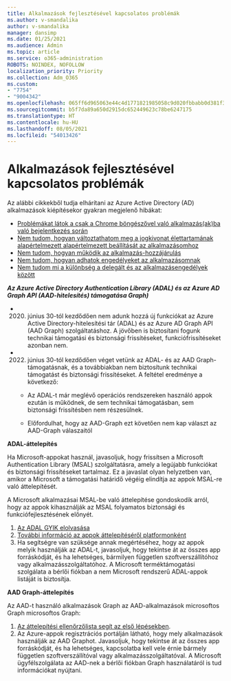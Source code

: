 ```yaml
---
title: Alkalmazások fejlesztésével kapcsolatos problémák
ms.author: v-smandalika
author: v-smandalika
manager: dansimp
ms.date: 01/25/2021
ms.audience: Admin
ms.topic: article
ms.service: o365-administration
ROBOTS: NOINDEX, NOFOLLOW
localization_priority: Priority
ms.collection: Adm_O365
ms.custom:
- "7754"
- "9004342"
ms.openlocfilehash: 065ff6d965063e44c4d1771821985058c9d020fbbabb0d381f30b6a11132c4ee
ms.sourcegitcommit: b5f7da89a650d2915dc652449623c78be6247175
ms.translationtype: HT
ms.contentlocale: hu-HU
ms.lasthandoff: 08/05/2021
ms.locfileid: "54013426"
---
```

# <a name="issues-developing-applications"></a>Alkalmazások fejlesztésével kapcsolatos problémák

Az alábbi cikkekből tudja elhárítani az Azure Active Directory (AD) alkalmazások kiépítésekor gyakran megjelenő hibákat:

- [Problémákat látok a csak a Chrome böngészővel való alkalmazás(ak)ba való bejelentkezés során](https://docs.microsoft.com/office365/troubleshoot/miscellaneous/chrome-behavior-affects-applications) 
- [Nem tudom, hogyan változtathatom meg a jogkivonat élettartamának alapértelmezett alapértelmezett beállítását az alkalmazásomhoz](https://docs.microsoft.com/azure/active-directory/develop/registration-config-change-token-lifetime-how-to) 
- [Nem tudom, hogyan működik az alkalmazás-hozzájárulás](https://docs.microsoft.com/azure/active-directory/application-dev-consent-framework) 
- [Nem tudom, hogyan adhatok engedélyeket az alkalmazásomnak](https://docs.microsoft.com/azure/active-directory/manage-apps/configure-user-consent) 
- [Nem tudom mi a különbség a delegált és az alkalmazásengedélyek között](https://docs.microsoft.com/azure/active-directory/develop/delegated-and-app-perms)

***Az Azure Active Directory Authentication Library (ADAL) és az Azure AD Graph API (AAD-hitelesítés) támogatása Graph)***

- 2020. június 30-tól kezdődően nem adunk hozzá új funkciókat az Azure Active Directory-hitelesítési tár (ADAL) és az Azure AD Graph API (AAD Graph) szolgáltatáshoz. A jövőben is biztosítani fogunk technikai támogatási és biztonsági frissítéseket, funkciófrissítéseket azonban nem.

- 2022. június 30-tól kezdődően véget vetünk az ADAL- és az AAD Graph-támogatásnak, és a továbbiakban nem biztosítunk technikai támogatást és biztonsági frissítéseket. A feltétel eredménye a következő:

    - Az ADAL-t már meglévő operációs rendszereken használó appok ezután is működnek, de sem technikai támogatásban, sem biztonsági frissítésben nem részesülnek.

    - Előfordulhat, hogy az AAD-Graph ezt követően nem kap választ az AAD-Graph válaszaitól

**ADAL-áttelepítés**

Ha Microsoft-appokat használ, javasoljuk, hogy frissítsen a Microsoft Authentication Library (MSAL) szolgáltatásra, amely a legújabb funkciókat és biztonsági frissítéseket tartalmaz. Ez a javaslat olyan helyzetben van, amikor a Microsoft a támogatási határidő végéig elindítja az appok MSAL-re való áttelepítését. 

A Microsoft alkalmazásai MSAL-be való áttelepítése gondoskodik arról, hogy az appok kihasználják az MSAL folyamatos biztonsági és funkciófejlesztésének előnyét.

1. [Az ADAL GYIK elolvasása](https://docs.microsoft.com/azure/active-directory/develop/msal-migration#frequently-asked-questions-faq) 
2. [További információ az appok áttelepítéséről platformonként](https://docs.microsoft.com/azure/active-directory/develop/msal-migration#frequently-asked-questions-faq) 
3. Ha segítségre van szüksége annak megértéséhez, hogy az appok melyik használják az ADAL-t, javasoljuk, hogy tekintse át az összes app forráskódját, és ha lehetséges, bármilyen független szoftverszállítóhoz vagy alkalmazásszolgáltatóhoz. A Microsoft terméktámogatási szolgálata a bérlői fiókban a nem Microsoft rendszerű ADAL-appok listáját is biztosítja.

**AAD Graph-áttelepítés**

Az AAD-t használó alkalmazások Graph az AAD-alkalmazások microsoftos Graph microsoftos Graph:

1. [Az áttelepítési ellenőrzőlista segít az első lépésekben](https://docs.microsoft.com/graph/migrate-azure-ad-graph-planning-checklist). 
2. Az Azure-appok regisztrációs portálján látható, hogy mely alkalmazások használják az AAD Graphot. Javasoljuk, hogy tekintse át az összes app forráskódját, és ha lehetséges, kapcsolatba kell vele érnie bármely független szoftverszállítóval vagy alkalmazásszolgáltatóval. A Microsoft ügyfélszolgálata az AAD-nek a bérlői fiókban Graph használatáról is tud információkat nyújtani.







